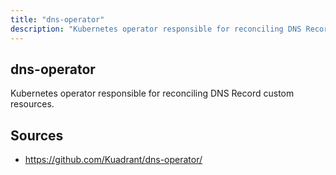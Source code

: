 ```yaml
---
title: "dns-operator"
description: "Kubernetes operator responsible for reconciling DNS Record custom resources."
---
```


## dns-operator

Kubernetes operator responsible for reconciling DNS Record custom resources.

## Sources

- https://github.com/Kuadrant/dns-operator/
